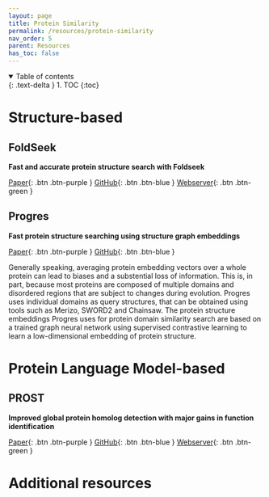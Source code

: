 ```yaml
---
layout: page
title: Protein Similarity
permalink: /resources/protein-similarity
nav_order: 5
parent: Resources
has_toc: false
---
```


<details open markdown="block">
  <summary>
    Table of contents
  </summary>
  {: .text-delta }
1. TOC
{:toc}
</details>

# Structure-based

## FoldSeek

**Fast and accurate protein structure search with Foldseek**

[Paper](https://www.nature.com/articles/s41587-023-01773-0){: .btn .btn-purple }
[GitHub](https://github.com/steineggerlab/foldseek){: .btn .btn-blue }
[Webserver](https://search.foldseek.com/search){: .btn .btn-green }

## Progres

**Fast protein structure searching using structure graph embeddings**

[Paper](https://www.biorxiv.org/content/10.1101/2022.11.28.518224v2){: .btn .btn-purple }
[GitHub](https://github.com/greener-group/progres){: .btn .btn-blue }

Generally speaking, averaging protein embedding vectors over a whole protein can lead to biases and a substential loss of information. This is, in part, because most proteins are composed of multiple domains and disordered regions that are subject to changes during evolution. Progres uses individual domains as query structures, that can be obtained using tools such as Merizo, SWORD2 and Chainsaw. The protein structure embeddings Progres uses for protein domain similarity search are based on a trained graph neural network using supervised contrastive learning to learn a low-dimensional embedding of protein structure.

# Protein Language Model-based

## PROST

**Improved global protein homolog detection with major gains in function identification**

[Paper](https://www.pnas.org/doi/10.1073/pnas.2211823120){: .btn .btn-purple }
[GitHub](https://github.com/mesihk/prost){: .btn .btn-blue }
[Webserver](https://mesihk.github.io/prost){: .btn .btn-green }

# Additional resources

